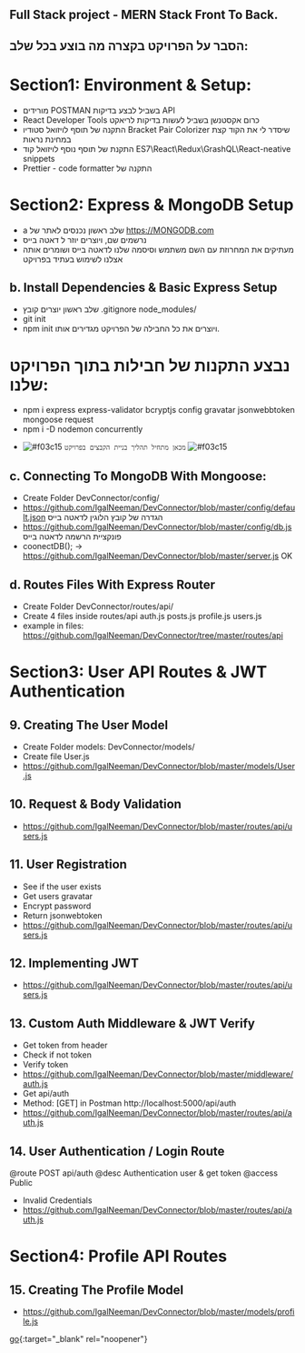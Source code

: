 ## Full Stack project - MERN Stack Front To Back.
## הסבר על הפרויקט בקצרה מה בוצע בכל שלב:


# Section1: Environment & Setup:
* מורידים POSTMAN בשביל לבצע בדיקות API
* React Developer Tools כרום אקסטנשן בשביל לעשות בדיקות לריאקט
* התקנה של תוסף לויזואל סטודיו Bracket Pair Colorizer שיסדר לי את הקוד קצת במחינת נראות
* התקנת של תוסף נוסף לויזואל קוד ES7\React\Redux\GrashQL\React-neative snippets
* Prettier - code formatter התקנה של


# Section2: Express & MongoDB Setup
* a  שלב ראשון נכנסים לאתר של https://MONGODB.com
* נרשמים שם, ויוצרים יוזר ל דאטה בייס
* מעתיקים את המחרוזת עם השם משתמש וסיסמה שלנו לדאטה בייס ושומרים אותה אצלנו לשימוש בעתיד בפרויקט


## b. Install Dependencies & Basic Express Setup
* שלב ראשון יוצרים קובץ .gitignore node_modules/
* git init
* npm init ויוצרים את כל החבילה של הפרויקט מגדירים אותו.
# נבצע התקנות של חבילות בתוך הפרויקט שלנו:
* npm i express express-validator bcryptjs config gravatar jsonwebbtoken mongoose request
* npm i -D nodemon concurrently
 
- ![#f03c15](https://via.placeholder.com/15/f03c15/000000?text=+) `מכאן מתחיל תהליך בניית הקבצים בפרויקט` ![#f03c15](https://via.placeholder.com/15/f03c15/000000?text=+)

## c. Connecting To MongoDB With Mongoose:
 *  Create Folder DevConnector/config/
 * https://github.com/IgalNeeman/DevConnector/blob/master/config/default.json הגדרה של קובץ הלוגין לדאטה בייס
 * https://github.com/IgalNeeman/DevConnector/blob/master/config/db.js פונקציית הרשמה לדאטה בייס
 * coonectDB(); -> https://github.com/IgalNeeman/DevConnector/blob/master/server.js OK

 ## d. Routes Files With Express Router
  * Create Folder DevConnector/routes/api/
  * Create 4 files inside routes/api auth.js posts.js profile.js users.js 
  * example in files: https://github.com/IgalNeeman/DevConnector/tree/master/routes/api 

# Section3: User API Routes & JWT Authentication
## 9. Creating The User Model
* Create Folder models: DevConnector/models/
* Create file User.js
* https://github.com/IgalNeeman/DevConnector/blob/master/models/User.js

## 10. Request & Body Validation
* https://github.com/IgalNeeman/DevConnector/blob/master/routes/api/users.js

## 11. User Registration
* See if the user exists
* Get users gravatar
* Encrypt password
* Return jsonwebtoken
* https://github.com/IgalNeeman/DevConnector/blob/master/routes/api/users.js

## 12. Implementing JWT
* https://github.com/IgalNeeman/DevConnector/blob/master/routes/api/users.js

## 13. Custom Auth Middleware & JWT Verify
* Get token from header
* Check if not token
* Verify token
* https://github.com/IgalNeeman/DevConnector/blob/master/middleware/auth.js
* Get api/auth
* Method: [GET] in Postman http://localhost:5000/api/auth 
* https://github.com/IgalNeeman/DevConnector/blob/master/routes/api/auth.js
 
 ## 14. User Authentication / Login Route 
 @route POST api/auth
 @desc Authentication user & get token 
 @access Public
 * Invalid Credentials
 * https://github.com/IgalNeeman/DevConnector/blob/master/routes/api/auth.js

# Section4: Profile API Routes
## 15. Creating The Profile Model
* https://github.com/IgalNeeman/DevConnector/blob/master/models/profile.js



[go](http://stackoverflow.com){:target="_blank" rel="noopener"}
